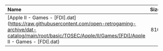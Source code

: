 |Name|Size|
|:---|---:|
|[Apple II - Games - [FDI].dat](https://raw.githubusercontent.com/open-retrogaming-archive/dat-catalog/main/root/basic/TOSEC/Apple/II/Games/[FDI]/Apple II - Games - [FDI].dat)|810|
